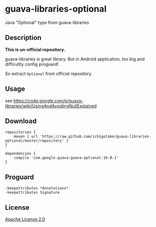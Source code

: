 # guava-libraries-optional

Java "Optional" type from guava-libraries

## Description

 **This is un-official repository.**

guava-libraries is great library. But in Android application, too big and difficultly config proguard!

So extract `Optional` from official repository.

## Usage

see https://code.google.com/p/guava-libraries/wiki/UsingAndAvoidingNullExplained

## Download

```
repositories {
    maven { url 'https://raw.github.com/ichigotake/guava-libraries-optional/master/repository' }
}

dependencies {
    compile 'com.google.guava:guava-optional:16.0.1'
}
```

## Proguard

```
-keepattributes *Annotations*
-keepattributes Signature
```

## License

[Apache License 2.0](http://www.apache.org/licenses/LICENSE-2.0)

